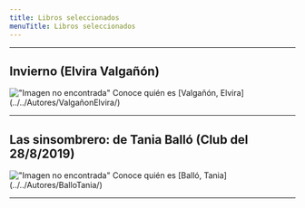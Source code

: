 ```yaml
---
title: Libros seleccionados
menuTitle: Libros seleccionados
---
```

***
## Invierno (Elvira Valgañón)
!["Imagen no encontrada"](../../Invierno.jpg)
Conoce quién es [Valgañón, Elvira] (../../Autores/ValgañonElvira/)
***
## Las sinsombrero: de Tania Balló (Club del 28/8/2019)
!["Imagen no encontrada"](../../Las-sin-sombrero.jpg)
Conoce quién es [Balló, Tania] (../../Autores/BalloTania/)
***